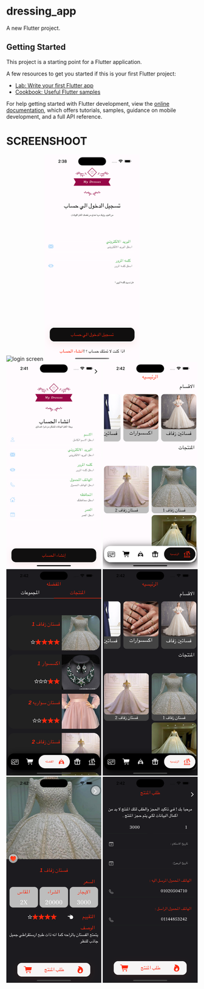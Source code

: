 # dressing_app

A new Flutter project.

## Getting Started

This project is a starting point for a Flutter application.

A few resources to get you started if this is your first Flutter project:

- [Lab: Write your first Flutter app](https://docs.flutter.dev/get-started/codelab)
- [Cookbook: Useful Flutter samples](https://docs.flutter.dev/cookbook)

For help getting started with Flutter development, view the
[online documentation](https://docs.flutter.dev/), which offers tutorials,
samples, guidance on mobile development, and a full API reference.

# SCREENSHOOT

<p>
<img src="https://github.com/mo7amed4522/dressing_app/assets/73290576/5f70a1de-20ad-4703-80b5-8e551bb5be27" alt="login screen" width = "250" >
<img src="https://github.com/mo7amed4522/dressing_app/blob/master/screenshot/Simulator%20Screenshot%20-%20iPhone%2014%20Pro%20Max%20-%202023-09-22%20at%2002.38.53.png" alt="login screen" width = "250" >
<img src="https://github.com/mo7amed4522/dressing_app/blob/master/screenshot/Simulator%20Screenshot%20-%20iPhone%2014%20Pro%20Max%20-%202023-09-22%20at%2002.41.43.png" alt="login screen" width = "250" >
<img src="https://github.com/mo7amed4522/dressing_app/blob/master/screenshot/Simulator%20Screenshot%20-%20iPhone%2014%20Pro%20Max%20-%202023-09-22%20at%2002.42.29.png" alt="login screen" width = "250" >
<img src="https://github.com/mo7amed4522/dressing_app/blob/master/screenshot/Simulator%20Screenshot%20-%20iPhone%2014%20Pro%20Max%20-%202023-09-22%20at%2002.42.40.png" alt="login screen" width = "250" >
<img src="https://github.com/mo7amed4522/dressing_app/blob/master/screenshot/Simulator%20Screenshot%20-%20iPhone%2014%20Pro%20Max%20-%202023-09-22%20at%2002.42.52.png" alt="login screen" width = "250" >
<img src="https://github.com/mo7amed4522/dressing_app/blob/master/screenshot/Simulator%20Screenshot%20-%20iPhone%2014%20Pro%20Max%20-%202023-09-22%20at%2002.42.55.png" alt="login screen" width = "250" >
<img src="https://github.com/mo7amed4522/dressing_app/blob/master/screenshot/Simulator%20Screenshot%20-%20iPhone%2014%20Pro%20Max%20-%202023-09-22%20at%2002.42.58.png" alt="login screen" width = "250" >
</p>
